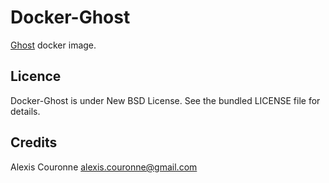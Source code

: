 # Docker-Ghost

[Ghost](https://ghost.org/) docker image.

## Licence

Docker-Ghost is under New BSD License. See the bundled LICENSE file for details.

## Credits

Alexis Couronne <alexis.couronne@gmail.com>
